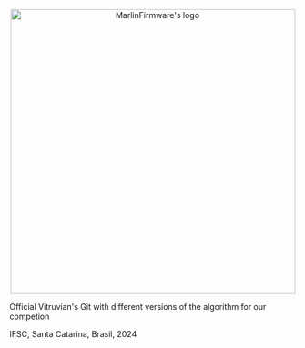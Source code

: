 <p align="center"><img src="buildroot/Logos/full-color-og.jpeg" height="500" alt="MarlinFirmware's logo" /></p>

Official Vitruvian's Git with different versions of the algorithm for our competion


IFSC, Santa Catarina, Brasil, 2024
